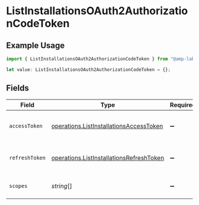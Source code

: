 # ListInstallationsOAuth2AuthorizationCodeToken

## Example Usage

```typescript
import { ListInstallationsOAuth2AuthorizationCodeToken } from "@amp-labs/sdk-node/models/operations";

let value: ListInstallationsOAuth2AuthorizationCodeToken = {};
```

## Fields

| Field                                                                                                | Type                                                                                                 | Required                                                                                             | Description                                                                                          |
| ---------------------------------------------------------------------------------------------------- | ---------------------------------------------------------------------------------------------------- | ---------------------------------------------------------------------------------------------------- | ---------------------------------------------------------------------------------------------------- |
| `accessToken`                                                                                        | [operations.ListInstallationsAccessToken](../../models/operations/listinstallationsaccesstoken.md)   | :heavy_minus_sign:                                                                                   | The access token for the connection.                                                                 |
| `refreshToken`                                                                                       | [operations.ListInstallationsRefreshToken](../../models/operations/listinstallationsrefreshtoken.md) | :heavy_minus_sign:                                                                                   | The refresh token to use for the connection.                                                         |
| `scopes`                                                                                             | *string*[]                                                                                           | :heavy_minus_sign:                                                                                   | The scopes for the tokens.                                                                           |